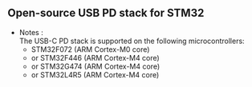 ## Open-source USB PD stack for STM32

* Notes : <br />
The USB-C PD stack is supported on the following microcontrollers:
  - STM32F072 (ARM Cortex-M0 core)
  - or STM32F446 (ARM Cortex-M4 core)
  - or STM32G474 (ARM Cortex-M4 core)
  - or STM32L4R5 (ARM Cortex-M4 core)


